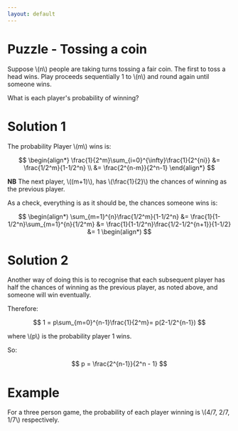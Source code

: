 ```yaml
---
layout: default
---
```


# Puzzle - Tossing a coin

Suppose \\(n\\) people are taking turns tossing a fair coin. The first to toss a head wins. Play proceeds sequentially 1 to \\(n\\) and round again until someone wins.

What is each player's probability of winning?

# Solution 1

The probability Player \\(m\\) wins is:

$$
\begin{align*}
\frac{1}{2^m}\sum_{i=0}^{\infty}\frac{1}{2^{ni}} &= \frac{1/2^m}{1-1/2^n} \\
&= \frac{2^{n-m}}{2^n-1}
\end{align*}
$$

**NB** The next player, \\((m+1)\\), has \\(\frac{1}{2}\\) the chances of winning as the previous player.

As a check, everything is as it should be, the chances someone wins is:

$$
\begin(align*)
\sum_{m=1}^{n}\frac{1/2^m}{1-1/2^n}
&= \frac{1}{1-1/2^n}\sum_{m=1}^{n}{1/2^m}
&= \frac{1}{1-1/2^n}\frac{1/2-1/2^{n+1}}{1-1/2}
&= 1
\begin(align*)
$$

# Solution 2

Another way of doing this is to recognise that each subsequent player has half the chances of winning as the previous player, as noted above, and someone will win eventually. 

Therefore:

$$
1 = p\sum_{m=0}^{n-1}\frac{1}{2^m}= p(2-1/2^{n-1})
$$

where \\(p\\) is the probability player 1 wins.

So:

$$
p = \frac{2^{n-1}}{2^n - 1}
$$


# Example

For a three person game, the probability of each player winning is \\(4/7, 2/7, 1/7\\) respectively.